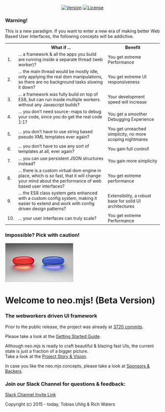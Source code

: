 <p align="center">
  <a href="https://www.npmjs.com/package/neo.mjs"><img src="https://img.shields.io/npm/v/neo.mjs.svg" alt="Version"></a>
  <a href="https://www.npmjs.com/package/neo.mjs"><img src="https://img.shields.io/npm/l/neo.mjs.svg" alt="License"></a>
</p>

### Warning!
This is a new paradigm. If you want to enter a new era of making better Web Based User Interfaces,
the following concepts will be addictive.

<table>
    <tr>
        <th></th>
        <th>What if ...</th>
        <th>Benefit</th>
    </tr>
    <tr>
        <td>1.</td>
        <td>... a framework & all the apps you build are running inside a separate thread (web worker)?</td>
        <td>You get extreme Performance</td>
    </tr>
    <tr>
        <td>2.</td>
        <td>... the main thread would be mostly idle, only applying the real dom manipulations,
            so there are no background tasks slowing it down?</td>
        <td>You get extreme UI responsiveness</td>
    </tr>
    <tr>
        <td>3.</td>
        <td>... a framework was fully build on top of ES8, but can run inside multiple workers without any Javascript builds?</td>
        <td>Your development speed will increase</td>
    </tr>
    <tr>
        <td>4.</td>
        <td>... you don’t need source-maps to debug your code, since you do get the real code 1:1?</td>
        <td>You get a smoother Debugging Experience</td>
    </tr>
    <tr>
        <td>5.</td>
        <td>... you don’t have to use string based pseudo XML templates ever again?</td>
        <td>You get unreached simplicity, no more scoping nightmares</td>
    </tr>
    <tr>
        <td>6.</td>
        <td>... you don’t have to use any sort of templates at all, ever again?</td>
        <td>You gain full control!</td>
    </tr>
    <tr>
        <td>7.</td>
        <td>... you can use persistent JSON structures instead?</td>
        <td>You gain more simplicity</td>
    </tr>
    <tr>
        <td>8.</td>
        <td>... there is a custom virtual dom engine in place, which is so fast,
            that it will change your mind about the performance of web based user interfaces?</td>
        <td>You get extreme performance</td>
    </tr>
    <tr>
        <td>9.</td>
        <td>... the ES8 class system gets enhanced with a custom config system,
            making it easier to extend and work with config driven design patterns?</td>
        <td>Extensibility, a robust base for solid UI architectures</td>
    </tr>
    <tr>
        <td>10.</td>
        <td>... your user interfaces can truly scale?</td>
        <td>You get extreme Performance</td>
    </tr>
</table>

### Impossible? Pick with caution!
<img alt="neo.mjs commit history" src="./.github/images/redorbluepill.png">

# Welcome to neo.mjs! (Beta Version)
### The webworkers driven UI framework

Prior to the public release, the project was already at <a href=".github/NEOMJS_HISTORY.md">3720 commits</a>.

Please take a look at the <a href=".github/GETTING_STARTED.md">Getting Started Guide</a>.

Although neo.mjs is ready to craft beautiful & blazing fast UIs, the current state is just a fraction of a bigger
picture.<br/>
Take a look at the <a href=".github/VISION.md">Project Story & Vision</a>.

In case you like the neo.mjs concepts, please take a look at <a href="./BACKERS.md">Sponsors & Backers</a>.

### Join our Slack Channel for questions & feedback:

<a href="https://join.slack.com/t/neotericjs/shared_invite/enQtNDk2NjEwMTIxODQ2LWRjNGQ3ZTMzODRmZGM2NDM2NzZmZTMzZmE2YjEwNDM4NDhjZDllNWY2ZDkwOWQ5N2JmZWViYjYzZTg5YjdiMDc">Slack Channel Invite Link</a>

Copyright (c) 2015 - today, Tobias Uhlig & Rich Waters